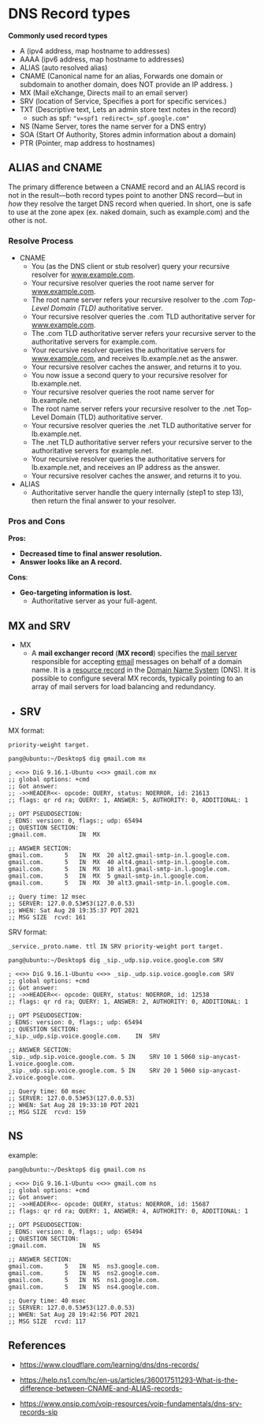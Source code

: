 # DNS Record types

 **Commonly used record types**

- A  (ipv4 address, map hostname to addresses)
- AAAA (ipv6 address, map hostname to addresses)
- ALIAS (auto resolved alias)
- CNAME (Canonical name for an alias,  Forwards one domain or subdomain to another domain, does NOT provide an IP address. )
- MX (Mail eXchange, Directs mail to an email server)
- SRV (location of Service, Specifies a port for specific services.)
- TXT (Descriptive text, Lets an admin store text notes in the record)
  - such as spf: `"v=spf1 redirect=_spf.google.com"`
- NS (Name Server, tores the name server for a DNS entry)
- SOA (Start Of Authority, Stores admin information about a domain)
- PTR (Pointer, map address to hostnames)



## ALIAS and CNAME

The primary difference between a CNAME record and an ALIAS record is not in the result—both record types point to another DNS record—but in *how* they resolve the target DNS record when queried. In short, one is safe to use at the zone apex (ex. naked domain, such as example.com) and the other is not. 

### Resolve Process

- CNAME
  - You (as the DNS client or stub resolver) query your recursive resolver for www.example.com.
  - Your recursive resolver queries the root name server for www.example.com.
  - The root name server refers your recursive resolver to the .com *Top-Level Domain (TLD)* authoritative server.
  - Your recursive resolver queries the .com TLD authoritative server for www.example.com.
  - The .com TLD authoritative server refers your recursive server to the authoritative servers for example.com.
  - Your recursive resolver queries the authoritative servers for www.example.com, and receives lb.example.net as the answer.
  - Your recursive resolver caches the answer, and returns it to you. 
  - You now issue a second query to your recursive resolver for lb.example.net.
  - Your recursive resolver queries the root name server for lb.example.net.
  - The root name server refers your recursive resolver to the .net Top-Level Domain (TLD) authoritative server.
  - Your recursive resolver queries the .net TLD authoritative server for lb.example.net.
  - The .net TLD authoritative server refers your recursive server to the authoritative servers for example.net.
  - Your recursive resolver queries the authoritative servers for lb.example.net, and receives an IP address as the answer.
  - Your recursive resolver caches the answer, and returns it to you.
- ALIAS
  -  Authoritative server handle the query internally (step1 to step 13), then return the final answer to your resolver.

### Pros and Cons

**Pros:**

- **Decreased time to final answer resolution.**
- **Answer looks like an A record.**

**Cons**:

- **Geo-targeting information is lost.**
  - Authoritative server as your full-agent.



## MX and SRV

- MX
  - A **mail exchanger record** (**MX record**) specifies the [mail server](https://en.wikipedia.org/wiki/Mail_server) responsible for accepting [email](https://en.wikipedia.org/wiki/Email) messages on behalf of a domain name. It is a [resource record](https://en.wikipedia.org/wiki/Resource_record) in the [Domain Name System](https://en.wikipedia.org/wiki/Domain_Name_System) (DNS). It is possible to configure several MX records, typically pointing to an array of mail servers for load balancing and redundancy.
- SRV
  - 



MX format:

```
priority-weight target.
```

```
pang@ubuntu:~/Desktop$ dig gmail.com mx

; <<>> DiG 9.16.1-Ubuntu <<>> gmail.com mx
;; global options: +cmd
;; Got answer:
;; ->>HEADER<<- opcode: QUERY, status: NOERROR, id: 21613
;; flags: qr rd ra; QUERY: 1, ANSWER: 5, AUTHORITY: 0, ADDITIONAL: 1

;; OPT PSEUDOSECTION:
; EDNS: version: 0, flags:; udp: 65494
;; QUESTION SECTION:
;gmail.com.			IN	MX

;; ANSWER SECTION:
gmail.com.		5	IN	MX	20 alt2.gmail-smtp-in.l.google.com.
gmail.com.		5	IN	MX	40 alt4.gmail-smtp-in.l.google.com.
gmail.com.		5	IN	MX	10 alt1.gmail-smtp-in.l.google.com.
gmail.com.		5	IN	MX	5 gmail-smtp-in.l.google.com.
gmail.com.		5	IN	MX	30 alt3.gmail-smtp-in.l.google.com.

;; Query time: 12 msec
;; SERVER: 127.0.0.53#53(127.0.0.53)
;; WHEN: Sat Aug 28 19:35:37 PDT 2021
;; MSG SIZE  rcvd: 161
```



SRV format:

```
_service._proto.name. ttl IN SRV priority-weight port target.
```

```
pang@ubuntu:~/Desktop$ dig _sip._udp.sip.voice.google.com SRV

; <<>> DiG 9.16.1-Ubuntu <<>> _sip._udp.sip.voice.google.com SRV
;; global options: +cmd
;; Got answer:
;; ->>HEADER<<- opcode: QUERY, status: NOERROR, id: 12538
;; flags: qr rd ra; QUERY: 1, ANSWER: 2, AUTHORITY: 0, ADDITIONAL: 1

;; OPT PSEUDOSECTION:
; EDNS: version: 0, flags:; udp: 65494
;; QUESTION SECTION:
;_sip._udp.sip.voice.google.com.	IN	SRV

;; ANSWER SECTION:
_sip._udp.sip.voice.google.com.	5 IN	SRV	10 1 5060 sip-anycast-1.voice.google.com.
_sip._udp.sip.voice.google.com.	5 IN	SRV	20 1 5060 sip-anycast-2.voice.google.com.

;; Query time: 60 msec
;; SERVER: 127.0.0.53#53(127.0.0.53)
;; WHEN: Sat Aug 28 19:33:10 PDT 2021
;; MSG SIZE  rcvd: 159
```



## NS

example:

```
pang@ubuntu:~/Desktop$ dig gmail.com ns

; <<>> DiG 9.16.1-Ubuntu <<>> gmail.com ns
;; global options: +cmd
;; Got answer:
;; ->>HEADER<<- opcode: QUERY, status: NOERROR, id: 15687
;; flags: qr rd ra; QUERY: 1, ANSWER: 4, AUTHORITY: 0, ADDITIONAL: 1

;; OPT PSEUDOSECTION:
; EDNS: version: 0, flags:; udp: 65494
;; QUESTION SECTION:
;gmail.com.			IN	NS

;; ANSWER SECTION:
gmail.com.		5	IN	NS	ns3.google.com.
gmail.com.		5	IN	NS	ns2.google.com.
gmail.com.		5	IN	NS	ns1.google.com.
gmail.com.		5	IN	NS	ns4.google.com.

;; Query time: 40 msec
;; SERVER: 127.0.0.53#53(127.0.0.53)
;; WHEN: Sat Aug 28 19:42:56 PDT 2021
;; MSG SIZE  rcvd: 117

```





## References

- https://www.cloudflare.com/learning/dns/dns-records/

- https://help.ns1.com/hc/en-us/articles/360017511293-What-is-the-difference-between-CNAME-and-ALIAS-records-
- https://www.onsip.com/voip-resources/voip-fundamentals/dns-srv-records-sip